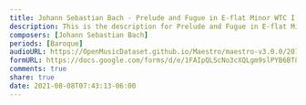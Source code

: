 ```yaml
---
title: Johann Sebastian Bach - Prelude and Fugue in E-flat Minor WTC I BWV 853 (1)
description: This is the description for Prelude and Fugue in E-flat Minor WTC I BWV 853 by Johann Sebastian Bach
composers: [Johann Sebastian Bach]
periods: [Baroque]
audioURL: https://OpenMusicDataset.github.io/Maestro/maestro-v3.0.0/2017/MIDI-Unprocessed_058_PIANO058_MID--AUDIO-split_07-07-17_Piano-e_2-02_wav--1.midi
formURL: https://docs.google.com/forms/d/e/1FAIpQLScNo3cXQLgm9slPYB6BT8xaM11jkFa45SIqY-28qukz0vLN-A/viewform
comments: true
share: true
date: 2021-08-08T07:43:13-06:00
---
```

